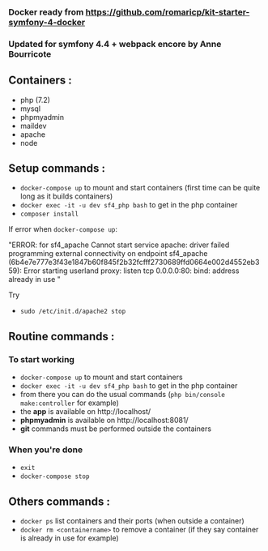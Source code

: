 ### Docker ready from https://github.com/romaricp/kit-starter-symfony-4-docker

### Updated for symfony 4.4 + webpack encore by Anne Bourricote

## Containers :
- php (7.2)
- mysql
- phpmyadmin
- maildev
- apache
- node

## Setup commands :
- `docker-compose up` to mount and start containers (first time can be quite long as it builds containers)
- `docker exec -it -u dev sf4_php bash` to get in the php container 
- `composer install`


If error when `docker-compose up`: 

"ERROR: for sf4_apache  Cannot start service apache: driver failed programming external connectivity on endpoint sf4_apache (6b4e7e777e3f43e1847b60f845f2b32fcfff2730689ffd0664e002d4552eb359): Error starting userland proxy: listen tcp 0.0.0.0:80: bind: address already in use
"

Try 
- `sudo /etc/init.d/apache2 stop`

## Routine commands :
### To start working
- `docker-compose up` to mount and start containers
- `docker exec -it -u dev sf4_php bash` to get in the php container 
- from there you can do the usual commands (`php bin/console make:controller` for example)
- the **app** is available on http://localhost/
- **phpmyadmin** is available on http://localhost:8081/
- **git** commands must be performed outside the containers

### When you're done
- `exit`
- `docker-compose stop`

## Others commands :
- `docker ps` list containers and their ports (when outside a container)
- `docker rm <containername>` to remove a container (if they say container is already in use for example)
